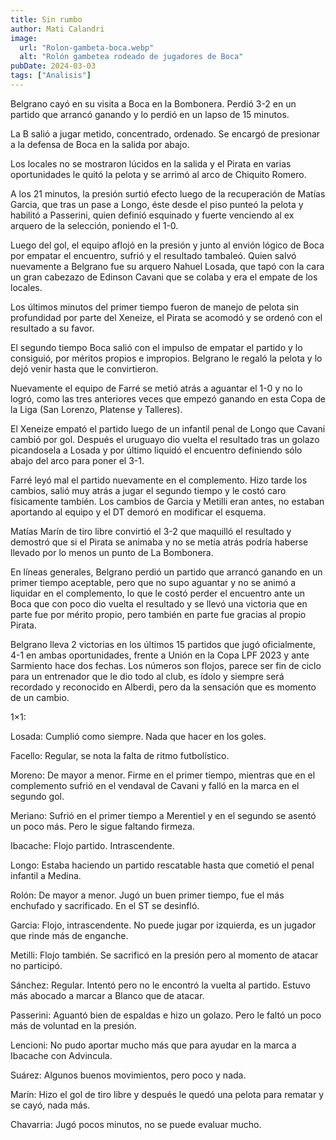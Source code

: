 ```yaml
---
title: Sin rumbo
author: Mati Calandri
image:
  url: "Rolon-gambeta-boca.webp"
  alt: "Rolón gambetea rodeado de jugadores de Boca"
pubDate: 2024-03-03
tags: ["Analisis"]
---
```

Belgrano cayó en su visita a Boca en la Bombonera. Perdió 3-2 en un partido que arrancó ganando y lo perdió en un lapso de 15 minutos.

La B salió a jugar metido, concentrado, ordenado. Se encargó de presionar a la defensa de Boca en la salida por abajo.

Los locales no se mostraron lúcidos en la salida y el Pirata en varias oportunidades le quitó la pelota y se arrimó al arco de Chiquito Romero.

A los 21 minutos, la presión surtió efecto luego de la recuperación de Matías Garcia, que tras un pase a Longo, éste desde el piso punteó la pelota y habilitó a Passerini, quien definió esquinado y fuerte venciendo al ex arquero de la selección, poniendo el 1-0.

Luego del gol, el equipo aflojó en la presión y junto al envión lógico de Boca por empatar el encuentro, sufrió y el resultado tambaleó. Quien salvó nuevamente a Belgrano fue su arquero Nahuel Losada, que tapó con la cara un gran cabezazo de Edinson Cavani que se colaba y era el empate de los locales.

Los últimos minutos del primer tiempo fueron de manejo de pelota sin profundidad por parte del Xeneize, el Pirata se acomodó y se ordenó con el resultado a su favor.

El segundo tiempo Boca salió con el impulso de empatar el partido y lo consiguió, por méritos propios e impropios. Belgrano le regaló la pelota y lo dejó venir hasta que le convirtieron.

Nuevamente el equipo de Farré se metió atrás a aguantar el 1-0 y no lo logró, como las tres anteriores veces que empezó ganando en esta Copa de la Liga (San Lorenzo, Platense y Talleres).

El Xeneize empató el partido luego de un infantil penal de Longo que Cavani cambió por gol. Después el uruguayo dio vuelta el resultado tras un golazo picandosela a Losada y por último liquidó el encuentro definiendo sólo abajo del arco para poner el 3-1.

Farré leyó mal el partido nuevamente en el complemento. Hizo tarde los cambios, salió muy atrás a jugar el segundo tiempo y le costó caro físicamente también. Los cambios de Garcia y Metilli eran antes, no estaban aportando al equipo y el DT demoró en modificar el esquema.

Matías Marín de tiro libre convirtió el 3-2 que maquilló el resultado y demostró que si el Pirata se animaba y no se metía atrás podría haberse llevado por lo menos un punto de La Bombonera.

En líneas generales, Belgrano perdió un partido que arrancó ganando en un primer tiempo aceptable, pero que no supo aguantar y no se animó a liquidar en el complemento, lo que le costó perder el encuentro ante un Boca que con poco dio vuelta el resultado y se llevó una victoria que en parte fue por mérito propio, pero también en parte fue gracias al propio Pirata.

Belgrano lleva 2 victorias en los últimos 15 partidos que jugó oficialmente, 4-1 en ambas oportunidades, frente a Unión en la Copa LPF 2023 y ante Sarmiento hace dos fechas. Los números son flojos, parece ser fin de ciclo para un entrenador que le dio todo al club, es ídolo y siempre será recordado y reconocido en Alberdi, pero da la sensación que es momento de un cambio.

1×1:

Losada: Cumplió como siempre. Nada que hacer en los goles.

Facello: Regular, se nota la falta de ritmo futbolístico.

Moreno: De mayor a menor. Firme en el primer tiempo, mientras que en el complemento sufrió en el vendaval de Cavani y falló en la marca en el segundo gol.

Meriano: Sufrió en el primer tiempo a Merentiel y en el segundo se asentó un poco más. Pero le sigue faltando firmeza.

Ibacache: Flojo partido. Intrascendente.

Longo: Estaba haciendo un partido rescatable hasta que cometió el penal infantil a Medina.

Rolón: De mayor a menor. Jugó un buen primer tiempo, fue el más enchufado y sacrificado. En el ST se desinfló.

Garcia: Flojo, intrascendente. No puede jugar por izquierda, es un jugador que rinde más de enganche.

Metilli: Flojo también. Se sacrificó en la presión pero al momento de atacar no participó.

Sánchez: Regular. Intentó pero no le encontró la vuelta al partido. Estuvo más abocado a marcar a Blanco que de atacar.

Passerini: Aguantó bien de espaldas e hizo un golazo. Pero le faltó un poco más de voluntad en la presión.

Lencioni: No pudo aportar mucho más que para ayudar en la marca a Ibacache con Advincula.

Suárez: Algunos buenos movimientos, pero poco y nada.

Marín: Hizo el gol de tiro libre y después le quedó una pelota para rematar y se cayó, nada más.

Chavarria: Jugó pocos minutos, no se puede evaluar mucho.
